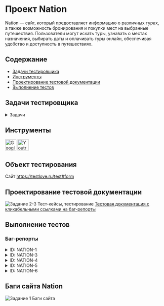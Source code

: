 # <a name="up" />Проект Nation

Nation — сайт, который предоставляет информацию о различных турах, а также возможность бронирования и покупки мест на выбранные путешествия. Пользователи могут искать туры, узнавать о местах назначения, выбирать даты и оплачивать туры онлайн, обеспечивая удобство и доступность в путешествиях.

## Содержание
- [Задачи тестировщика](#задачи-тестировщика)
- [Инструменты](#инструменты)
- [Проектирование тестовой документации](#проектирование-тестовой-документации)
- [Выполнение тестов](#выполнение-тестов)

## Задачи тестировщика

<details>
<summary> Задачи </summary> 

1. Изучить сайт [Nation](https://testlove.ru/test#form)
2. Спроектировать тест-кейсы для тестирования формы обратной связи
3. Выполнить тесты по тест-кейсу для тестирования формы обратной связи
4. Выполнить исследовательское тестирование, выявить дефекты и указать их (только заголовки)

***

</details>

## Инструменты
<p align="left"> 
  <a href="https://docs.google.com/" target="_blank" rel="noreferrer"><img src="https://w7.pngwing.com/pngs/240/1015/png-transparent-g-suite-google-docs-google-angle-rectangle-logo.png" width="36" height="36" alt="Google Sheets" /></a>
  <a href="https://www.jetbrains.com/youtrack/" target="_blank" rel="noreferrer"><img src="https://upload.wikimedia.org/wikipedia/commons/9/95/YouTrack_Icon.png" width="36" height="36" alt="Youtrack" /></a>
</p> 

## Объект тестирования
Сайт https://testlove.ru/test#form

## Проектирование тестовой документации
![Задание 2-3  Тест-кейсы, тестирование](https://github.com/SofiiaSleptsova/Nation/assets/147629405/f2aca430-a5f3-45c6-81f7-4b72d7ea41f0)
[Тестовая документация с кликабельными ссылками на баг-репорты](https://docs.google.com/spreadsheets/d/1asVxS0BCVHaFlcbOgEGqN0lc_Pd28gsPooxb24uO9-w/edit#gid=1368460235)

## Выполнение тестов
### Баг-репорты
<details>
<summary>ID: NATION-1 </summary>

### Данные отправляются с пробелом, если ввести их в начале и в конце значений в полях ввода в форме обратной связи (автоматический НЕ убираются) [NATION-1](https://slepsovasonya.youtrack.cloud/issue/NATION-1/Dannye-otpravlyayutsya-s-probelom-esli-vvesti-ih-v-nachale-i-v-konce-znachenij-v-polyah-vvoda-v-forme-obratnoj-svyazi)
 
**Предусловия:**  
1. Открыть сайт https://testlove.ru/test#  
2. Прокрутить до раздела "Забронировать тур"/нажать кнопку "Забронировать тур" в шапке  

**Шаги воспроизведения:**   
1. Заполнить поле "Ваша почта"/"Ваше имя"/"Выберите тур" c пробелом в начале или в конце  
2. Нажать на кнопку "Отправить"  

**Ожидаемый результат:**  
Данные отправляются без пробелов, если ввести их в начале и в конце значений в полях ввода в форме обратной связи (автоматический убираются)  
**Фактический результат:**     
Данные отправляются с пробелом, если ввести их в начале и в конце значений в полях ввода в форме обратной связи (автоматический НЕ убираются)  

**Приоритет:**   
Обычная  

**Окружение:**   
MacOS, Iphone 11  
Браузер: воспроизводится везде  

***
</details>

<details>
<summary>ID: NATION-3 </summary>

### В форме обратной связи, если поле ввода "Ваша почта" не заполнено, то данные отправляются [NATION-3](https://slepsovasonya.youtrack.cloud/issue/NATION-3)
 
**Предусловия:**  
1. Открыть сайт https://testlove.ru/test#  
2. Прокрутить до раздела "Забронировать тур"/нажать кнопку "Забронировать тур" в шапке  

**Шаги воспроизведения:**   
1. Заполнить валидными данными поле "Ваше имя"  
2. Заполнить валидными данными поле "Выберите тур"  
3. Нажать на кнопку "Отправить"  

**Ожидаемый результат:**  
В форме обратной связи, если поле ввода "Ваша почта" не заполнено, то данные НЕ отправляются, границы поля подсвечиваются красным и появляется текст об ошибке  
**Фактический результат:**     
В форме обратной связи, если поле ввода "Ваша почта" не заполнено, то данные отправляются  

**Приоритет:**   
Критическая   

**Окружение:**   
MacOS, Iphone 11  
Браузер: воспроизводится везде  

***
</details>

<details>
<summary>ID: NATION-4 </summary>

### В форме обратной связи, если в поле ввода "Ваша почта" ввести более 7 символов после точки в доменной части, то данные отправляются [NATION-4](https://slepsovasonya.youtrack.cloud/issue/NATION-4/V-forme-obratnoj-svyazi-esli-v-pole-vvoda-Vasha-pochta-vvesti-bolee-7-simvolov-posle-tochki-v-domennoj-chasti-to-dannye)
 
**Предусловия:**  
1. Открыть сайт https://testlove.ru/test#  
2. Прокрутить до раздела "Забронировать тур"/нажать кнопку "Забронировать тур" в шапке  

**Шаги воспроизведения:**   
1. Заполнить поле "Ваша почта" с более 7 символами после точки в домене  
2. Заполнить валидными данными поле "Ваше имя"  
3. Заполнить валидными данными поле "Выберите тур"  
4. Нажать на кнопку "Отправить"   

**Ожидаемый результат:**  
В форме обратной связи, если в поле ввода "Ваша почта" ввести более 7 символов после точки в доменной части, то данные НЕ отправляются, границы подсвечиваются красным и появляется сообщение об ошибке и данные не отправляются   
**Фактический результат:**     
В форме обратной связи, если в поле ввода "Ваша почта" ввести более 7 символов после точки в доменной части, то данные отправляются  

**Приоритет:**   
Критическая   

**Окружение:**   
MacOS, Iphone 11  
Браузер: воспроизводится везде  

***
</details>

<details>
<summary>ID: NATION-5 </summary>

### В форме обратной связи, если поле ввода "Ваше имя" не заполнено, то данные отправляются [NATION-5](https://slepsovasonya.youtrack.cloud/issue/NATION-5/V-forme-obratnoj-svyazi-esli-pole-vvoda-Vashe-imya-ne-zapolneno-to-dannye-otpravlyayutsya)
 
**Предусловия:**  
1. Открыть сайт https://testlove.ru/test#  
2. Прокрутить до раздела "Забронировать тур"/нажать кнопку "Забронировать тур" в шапке  

**Шаги воспроизведения:**   
1. Заполнить валидными данными поле "Ваша почта"  
2. Заполнить валидными данными поле "Выберите тур"  
3. Нажать на кнопку "Отправить"  

**Ожидаемый результат:**  
В форме обратной связи, если поле ввода "Ваше имя" не заполнено, то данные НЕ отправляются, границы поля подсвечиваются красным и появляется текст об ошибке   
**Фактический результат:**     
В форме обратной связи, если поле ввода "Ваше имя" не заполнено, то данные отправляются  

**Приоритет:**   
Критическая   

**Окружение:**   
MacOS, Iphone 11  
Браузер: воспроизводится везде  

***
</details>

<details>
<summary>ID: NATION-6 </summary>

### В форме обратной связи, если поле ввода "Выберите тур" не заполнено, то данные отправляются [NATION-6](https://slepsovasonya.youtrack.cloud/issue/NATION-6)
 
**Предусловия:**  
1. Открыть сайт https://testlove.ru/test#  
2. Прокрутить до раздела "Забронировать тур"/нажать кнопку "Забронировать тур" в шапке  

**Шаги воспроизведения:**   
1. Заполнить валидными данными поле "Ваша почта"  
2. Заполнить валидными данными поле "Ваше имя"  
3. Нажать на кнопку "Отправить"  

**Ожидаемый результат:**  
В форме обратной связи, если поле ввода "Выберите тур" не заполнено, то данные НЕ отправляются, границы поля подсвечиваются красным и появляется текст об ошибке  
**Фактический результат:**     
В форме обратной связи, если поле ввода "Выберите тур" не заполнено, то данные отправляются  

**Приоритет:**   
Критическая   

**Окружение:**   
MacOS, Iphone 11  
Браузер: воспроизводится везде  

***
</details>

## Баги сайта Nation
![Задание 1  Баги сайта](https://github.com/SofiiaSleptsova/Nation/assets/147629405/cd7e859d-3dfc-4ba4-828c-be751e6b39e2)
